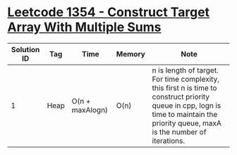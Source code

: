 # [Leetcode 1354 - Construct Target Array With Multiple Sums](https://leetcode.com/problems/construct-target-array-with-multiple-sums/)

| Solution ID | Tag | Time | Memory | Note |
| ----------- | --- | ---- | ------ | ---- |
| 1 | Heap | O(n + maxAlogn) | O(n) | n is length of target. For time complexity, this first n is time to construct priority queue in cpp, logn is time to maintain the priority queue, maxA is the number of iterations. |